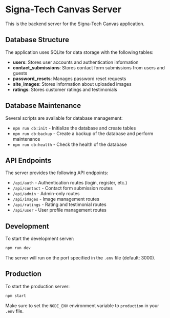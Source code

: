# Signa-Tech Canvas Server

This is the backend server for the Signa-Tech Canvas application.

## Database Structure

The application uses SQLite for data storage with the following tables:

- **users**: Stores user accounts and authentication information
- **contact_submissions**: Stores contact form submissions from users and guests
- **password_resets**: Manages password reset requests
- **site_images**: Stores information about uploaded images
- **ratings**: Stores customer ratings and testimonials

## Database Maintenance

Several scripts are available for database management:

- `npm run db:init` - Initialize the database and create tables
- `npm run db:backup` - Create a backup of the database and perform maintenance
- `npm run db:health` - Check the health of the database

## API Endpoints

The server provides the following API endpoints:

- `/api/auth` - Authentication routes (login, register, etc.)
- `/api/contact` - Contact form submission routes
- `/api/admin` - Admin-only routes
- `/api/images` - Image management routes
- `/api/ratings` - Rating and testimonial routes
- `/api/user` - User profile management routes

## Development

To start the development server:

```bash
npm run dev
```

The server will run on the port specified in the `.env` file (default: 3000).

## Production

To start the production server:

```bash
npm start
```

Make sure to set the `NODE_ENV` environment variable to `production` in your `.env` file.